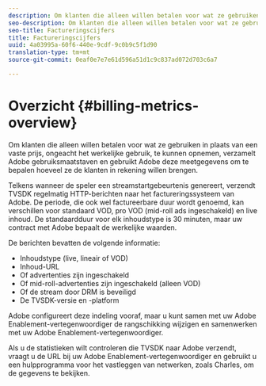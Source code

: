 ```yaml
---
description: Om klanten die alleen willen betalen voor wat ze gebruiken in plaats van een vaste prijs, ongeacht het werkelijke gebruik, te kunnen opnemen, verzamelt Adobe gebruiksmaatstaven en gebruikt Adobe deze meetgegevens om te bepalen hoeveel ze de klanten in rekening willen brengen.
seo-description: Om klanten die alleen willen betalen voor wat ze gebruiken in plaats van een vaste prijs, ongeacht het werkelijke gebruik, te kunnen opnemen, verzamelt Adobe gebruiksmaatstaven en gebruikt Adobe deze meetgegevens om te bepalen hoeveel ze de klanten in rekening willen brengen.
seo-title: Factureringscijfers
title: Factureringscijfers
uuid: 4a03995a-60f6-440e-9cdf-9c0b9c5f1d90
translation-type: tm+mt
source-git-commit: 0eaf0e7e7e61d596a51d1c9c837ad072d703c6a7

---
```



# Overzicht {#billing-metrics-overview}

Om klanten die alleen willen betalen voor wat ze gebruiken in plaats van een vaste prijs, ongeacht het werkelijke gebruik, te kunnen opnemen, verzamelt Adobe gebruiksmaatstaven en gebruikt Adobe deze meetgegevens om te bepalen hoeveel ze de klanten in rekening willen brengen.

Telkens wanneer de speler een streamstartgebeurtenis genereert, verzendt TVSDK regelmatig HTTP-berichten naar het factureringssysteem van Adobe. De periode, die ook wel factureerbare duur wordt genoemd, kan verschillen voor standaard VOD, pro VOD (mid-roll ads ingeschakeld) en live inhoud. De standaardduur voor elk inhoudstype is 30 minuten, maar uw contract met Adobe bepaalt de werkelijke waarden.

De berichten bevatten de volgende informatie:

* Inhoudstype (live, lineair of VOD)
* Inhoud-URL
* Of advertenties zijn ingeschakeld
* Of mid-roll-advertenties zijn ingeschakeld (alleen VOD)
* Of de stream door DRM is beveiligd
* De TVSDK-versie en -platform

Adobe configureert deze indeling vooraf, maar u kunt samen met uw Adobe Enablement-vertegenwoordiger de rangschikking wijzigen en samenwerken met uw Adobe Enablement-vertegenwoordiger.

Als u de statistieken wilt controleren die TVSDK naar Adobe verzendt, vraagt u de URL bij uw Adobe Enablement-vertegenwoordiger en gebruikt u een hulpprogramma voor het vastleggen van netwerken, zoals Charles, om de gegevens te bekijken.
